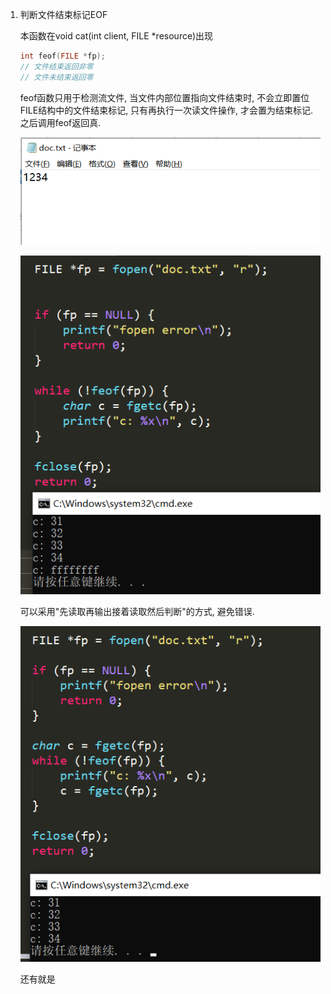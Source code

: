 1. 判断文件结束标记EOF

   本函数在void cat(int client, FILE *resource)出现

   ```c
   int feof(FILE *fp);
   // 文件结束返回非零
   // 文件未结束返回零
   ```

   feof函数只用于检测流文件, 当文件内部位置指向文件结束时, 不会立即置位FILE结构中的文件结束标记, 只有再执行一次读文件操作, 才会置为结束标记. 之后调用feof返回真.

   ![](assets/doc.png)

   ![](assets/feof.png)

   可以采用"先读取再输出接着读取然后判断"的方式, 避免错误.

   ![](assets/feof1.png)

   还有就是